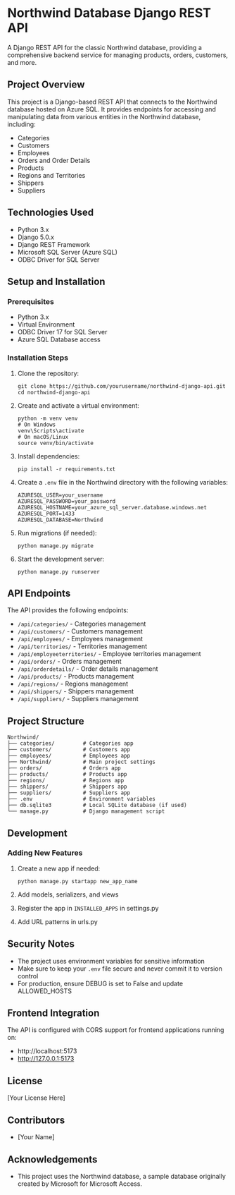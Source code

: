 # Northwind Database Django REST API

A Django REST API for the classic Northwind database, providing a comprehensive backend service for managing products, orders, customers, and more.

## Project Overview

This project is a Django-based REST API that connects to the Northwind database hosted on Azure SQL. It provides endpoints for accessing and manipulating data from various entities in the Northwind database, including:

- Categories
- Customers
- Employees
- Orders and Order Details
- Products
- Regions and Territories
- Shippers
- Suppliers

## Technologies Used

- Python 3.x
- Django 5.0.x
- Django REST Framework
- Microsoft SQL Server (Azure SQL)
- ODBC Driver for SQL Server

## Setup and Installation

### Prerequisites

- Python 3.x
- Virtual Environment
- ODBC Driver 17 for SQL Server
- Azure SQL Database access

### Installation Steps

1. Clone the repository:
   ```
   git clone https://github.com/yourusername/northwind-django-api.git
   cd northwind-django-api
   ```

2. Create and activate a virtual environment:
   ```
   python -m venv venv
   # On Windows
   venv\Scripts\activate
   # On macOS/Linux
   source venv/bin/activate
   ```

3. Install dependencies:
   ```
   pip install -r requirements.txt
   ```

4. Create a `.env` file in the Northwind directory with the following variables:
   ```
   AZURESQL_USER=your_username
   AZURESQL_PASSWORD=your_password
   AZURESQL_HOSTNAME=your_azure_sql_server.database.windows.net
   AZURESQL_PORT=1433
   AZURESQL_DATABASE=Northwind
   ```

5. Run migrations (if needed):
   ```
   python manage.py migrate
   ```

6. Start the development server:
   ```
   python manage.py runserver
   ```

## API Endpoints

The API provides the following endpoints:

- `/api/categories/` - Categories management
- `/api/customers/` - Customers management
- `/api/employees/` - Employees management
- `/api/territories/` - Territories management
- `/api/employeeterritories/` - Employee territories management
- `/api/orders/` - Orders management
- `/api/orderdetails/` - Order details management
- `/api/products/` - Products management
- `/api/regions/` - Regions management
- `/api/shippers/` - Shippers management
- `/api/suppliers/` - Suppliers management

## Project Structure

```
Northwind/
├── categories/         # Categories app
├── customers/          # Customers app
├── employees/          # Employees app
├── Northwind/          # Main project settings
├── orders/             # Orders app
├── products/           # Products app
├── regions/            # Regions app
├── shippers/           # Shippers app
├── suppliers/          # Suppliers app
├── .env                # Environment variables
├── db.sqlite3          # Local SQLite database (if used)
└── manage.py           # Django management script
```

## Development

### Adding New Features

1. Create a new app if needed:
   ```
   python manage.py startapp new_app_name
   ```

2. Add models, serializers, and views
3. Register the app in `INSTALLED_APPS` in settings.py
4. Add URL patterns in urls.py

## Security Notes

- The project uses environment variables for sensitive information
- Make sure to keep your `.env` file secure and never commit it to version control
- For production, ensure DEBUG is set to False and update ALLOWED_HOSTS

## Frontend Integration

The API is configured with CORS support for frontend applications running on:
- http://localhost:5173
- http://127.0.0.1:5173

## License

[Your License Here]

## Contributors

- [Your Name]

## Acknowledgements

- This project uses the Northwind database, a sample database originally created by Microsoft for Microsoft Access.